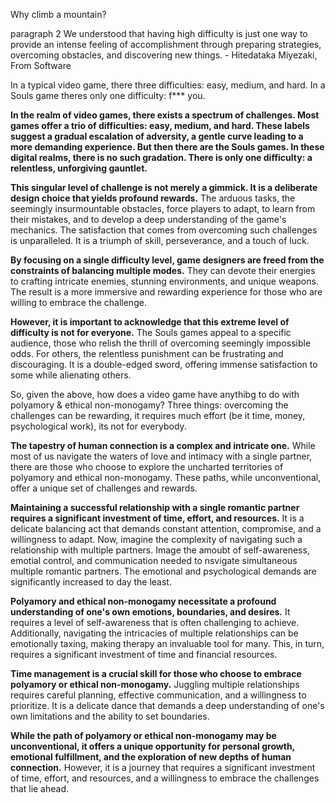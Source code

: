 Why climb a mountain?

paragraph 2 
We understood that having high difficulty is just one way to provide an intense feeling of accomplishment through preparing strategies, overcoming obstacles, and discovering new things. - Hitedataka Miyezaki, From Software


In a typical video game, there three difficulties: easy, medium, and hard. In a Souls game theres only one difficulty: f*** you.

**In the realm of video games, there exists a spectrum of challenges. Most games offer a trio of difficulties: easy, medium, and hard. These labels suggest a gradual escalation of adversity, a gentle curve leading to a more demanding experience. But then there are the Souls games. In these digital realms, there is no such gradation. There is only one difficulty: a relentless, unforgiving gauntlet.**

**This singular level of challenge is not merely a gimmick. It is a deliberate design choice that yields profound rewards.** The arduous tasks, the seemingly insurmountable obstacles, force players to adapt, to learn from their mistakes, and to develop a deep understanding of the game's mechanics. The satisfaction that comes from overcoming such challenges is unparalleled. It is a triumph of skill, perseverance, and a touch of luck.

**By focusing on a single difficulty level, game designers are freed from the constraints of balancing multiple modes.** They can devote their energies to crafting intricate enemies, stunning environments, and unique weapons. The result is a more immersive and rewarding experience for those who are willing to embrace the challenge.

**However, it is important to acknowledge that this extreme level of difficulty is not for everyone.** The Souls games appeal to a specific audience, those who relish the thrill of overcoming seemingly impossible odds. For others, the relentless punishment can be frustrating and discouraging. It is a double-edged sword, offering immense satisfaction to some while alienating others.

So, given the above, how does a video game have anythibg to do with polyamory & ethical non-monogamy? Three things: overcoming the challenges can be rewarding, it requires much effort (be it time, money, psychological work), its not for everybody.

**The tapestry of human connection is a complex and intricate one.** While most of us navigate the waters of love and intimacy with a single partner, there are those who choose to explore the uncharted territories of polyamory and ethical non-monogamy. These paths, while unconventional, offer a unique set of challenges and rewards.

**Maintaining a successful relationship with a single romantic partner requires a significant investment of time, effort, and resources.** It is a delicate balancing act that demands constant attention, compromise, and a willingness to adapt. Now, imagine the complexity of navigating such a relationship with multiple partners. Image the amoubt of self-awareness, emotial control, and communication needed to nsvigate simultaneous multiple romantic partners. The emotional and psychological demands are significantly increased to day the least.

**Polyamory and ethical non-monogamy necessitate a profound understanding of one's own emotions, boundaries, and desires.** It requires a level of self-awareness that is often challenging to achieve. Additionally, navigating the intricacies of multiple relationships can be emotionally taxing, making therapy an invaluable tool for many. This, in turn, requires a significant investment of time and financial resources.

**Time management is a crucial skill for those who choose to embrace polyamory or ethical non-monogamy.** Juggling multiple relationships requires careful planning, effective communication, and a willingness to prioritize. It is a delicate dance that demands a deep understanding of one's own limitations and the ability to set boundaries.

**While the path of polyamory or ethical non-monogamy may be unconventional, it offers a unique opportunity for personal growth, emotional fulfillment, and the exploration of new depths of human connection.** However, it is a journey that requires a significant investment of time, effort, and resources, and a willingness to embrace the challenges that lie ahead.


